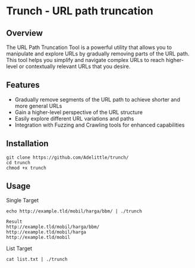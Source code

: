 # Trunch - URL path truncation

## Overview

The URL Path Truncation Tool is a powerful utility that allows you to manipulate and explore URLs by gradually removing parts of the URL path. This tool helps you simplify and navigate complex URLs to reach higher-level or contextually relevant URLs that you desire.

## Features

- Gradually remove segments of the URL path to achieve shorter and more general URLs
- Gain a higher-level perspective of the URL structure
- Easily explore different URL variations and paths
- Integration with Fuzzing and Crawling tools for enhanced capabilities

## Installation

```
git clone https://github.com/Adelittle/trunch/
cd trunch
chmod +x trunch
```

## Usage

Single Target
```
echo http://example.tld/mobil/harga/bbm/ | ./trunch

Result
http://example.tld/mobil/harga/bbm/
http://example.tld/mobil/harga
http://example.tld/mobil
```

List Target
```
cat list.txt | ./trunch
```
